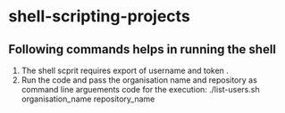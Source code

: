 # shell-scripting-projects

## Following commands helps in  running the shell 

1) The shell scprit requires export of username and token . 
2) Run the code and pass the organisation name and repository as command line arguements
    code for the execution: ./list-users.sh organisation_name repository_name 
